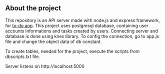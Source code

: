 ## About the project

This repository is an API server made with node.js and express framework, for [to-do app](https://github.com/sanockipatryk/ReactTodo).
This project uses postgresql database, containing user accounts informations and tasks created by users. Connecting server and database is done using knex library. To config the connection, go to app.js file and change the object data of db constant.

To create tables, needed for the project, execute the scripts from dbscripts.txt file.

Server listens on http://localhost:5000
